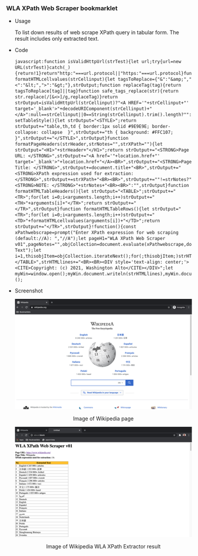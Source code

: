 ### WLA XPath Web Scraper bookmarklet

  * Usage 

    To list down results of web scrape XPath query in tabular form. The result includes only extracted text.
    
  * Code  

    ```
    javascript:function isValidHttpUrl(strTest){let url;try{url=new URL(strTest)}catch(_){return!1}return"http:"===url.protocol||"https:"===url.protocol}function formatHTMLcellvalues(strCellinput){let tagsToReplace={"&":"&amp;","<":"&lt;",">":"&gt;"},strOutput;function replaceTag(tag){return tagsToReplace[tag]||tag}function safe_tags_replace(str){return str.replace(/[&<>]/g,replaceTag)}return strOutput=isValidHttpUrl(strCellinput)?"<A HREF='"+strCellinput+"' target='_blank'>"+decodeURIComponent(strCellinput)+"</A>":null==strCellinput||0==String(strCellinput).trim().length?"":safe_tags_replace(String(strCellinput).trim()),strOutput}function setTableStyle(){let strOutput="<STYLE>";return strOutput+="table,th,td { border:1px solid #9E9E9E; border-collapse: collapse  }",strOutput+="th { background: #FFC107; }",strOutput+="</STYLE>",strOutput}function formatPageHeaders(strHeader,strNotes="",strXPath=""){let strOutput="<H1>"+strHeader+"</H1>";return strOutput+="<STRONG>Page URL: </STRONG>",strOutput+="<A href='"+location.href+"' target='_blank'>"+location.href+"</A><BR>",strOutput+="<STRONG>Page Title: </STRONG>",strOutput+=document.title+"<BR>",strOutput+="<STRONG>XPath expression used for extraction: </STRONG>",strOutput+=strXPath+"<BR><BR>",strOutput+=""!=strNotes?"<STRONG>NOTE: </STRONG>"+strNotes+"<BR><BR>":"",strOutput}function formatHTMLTableHeaders(){let strOutput="<TABLE>";strOutput+="<TR>";for(let i=0;i<arguments.length;i++)strOutput+="<TH>"+arguments[i]+"</TH>";return strOutput+="</TR>",strOutput}function formatHTMLTableRows(){let strOutput="<TR>";for(let i=0;i<arguments.length;i++)strOutput+="<TD>"+formatHTMLcellvalues(arguments[i])+"</TD>";return strOutput+="</TR>",strOutput}!function(){const xPathwebscrape=prompt("Enter XPath expression for web scraping (default://A): ","//A");let pageH1="WLA XPath Web Scraper v01",pageNotes="",objCollection=document.evaluate(xPathwebscrape,document,null,XPathResult.ANY_TYPE,null),pageHost=location.host,strHTMLlines="";strHTMLlines+=setTableStyle(),strHTMLlines+=formatPageHeaders(pageH1,"",xPathwebscrape),strHTMLlines+=formatHTMLTableHeaders("No","Extracted Text");let i=1,thisobjItem=objCollection.iterateNext();for(;thisobjItem;)strHTMLlines+=formatHTMLTableRows(i,thisobjItem.textContent),i++,thisobjItem=objCollection.iterateNext();strHTMLlines+="</TABLE>",strHTMLlines+="<BR><BR><DIV style='text-align: center;'><CITE>Copyright: (c) 2021, Washington Alto</CITE></DIV>";let myWin=window.open();myWin.document.writeln(strHTMLlines),myWin.document.close()}();
    ```
  * Screenshot  

    ![image of Wikipedia page](screenshots/Wikipedia.png)
      
    <p align=center>Image of Wikipedia page</p>

    ![image of WLA XPath Extractor result](screenshots/WLAXPathWebScraper.png)

    <p align=center>Image of Wikipedia WLA XPath Extractor result</p>
